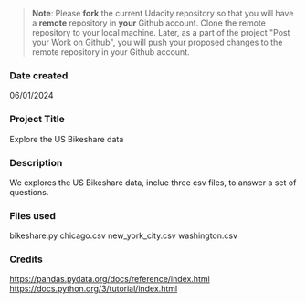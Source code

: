 >**Note**: Please **fork** the current Udacity repository so that you will have a **remote** repository in **your** Github account. Clone the remote repository to your local machine. Later, as a part of the project "Post your Work on Github", you will push your proposed changes to the remote repository in your Github account.

### Date created
06/01/2024

### Project Title
Explore the US Bikeshare data

### Description
We explores the US Bikeshare data, inclue three csv files, to answer a set of questions.

### Files used
bikeshare.py
chicago.csv
new_york_city.csv
washington.csv

### Credits
https://pandas.pydata.org/docs/reference/index.html
https://docs.python.org/3/tutorial/index.html


